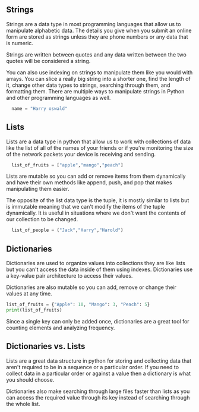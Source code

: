 ## Strings
Strings are a data type in most programming languages that allow us to manipulate alphabetic data. The details you give when you submit an online form are stored as strings unless they are phone numbers or any data that is numeric. 

Strings are written between quotes and any data written between the two quotes will be considered a string.

You can also use indexing on strings to manipulate them like you would with arrays. You can slice a really big string into a shorter one, find the length of it, change other data types to strings, searching through them, and formatting them. There are multiple ways to manipulate strings in Python and other programming languages as well.

 ```python
   name = "Harry oswald"
  ```

## Lists
Lists are a data type in python that allow us to work with collections of data like the list of all of the names of your friends or if you're monitoring the size of the network packets your device is receiving and sending.

```python
  list_of_fruits = ["apple","mango","peach"]
  ```

Lists are mutable so you can add or remove items from them dynamically and have their own methods like append, push, and pop that makes manipulating them easier.

The opposite of the list data type is the tuple, it is mostly similar to lists but is immutable meaning that we can't modify the items of the tuple dynamically. It is useful in situations where we don't want the contents of our collection to be changed.

```python
  list_of_people = ("Jack","Harry","Harold")
```

## Dictionaries
Dictionaries are used to organize values into collections they are like lists but you can't access the data inside of them using indexes. Dictionaries use a key-value pair architecture to access their values.

Dictionaries are also mutable so you can add, remove or change their values at any time.

```python
list_of_fruits = {"Apple": 10, "Mango": 3, "Peach": 5}
print(list_of_fruits)
```

Since a single key can only be added once, dictionaries are a great tool for counting elements and analyzing frequency. 

## Dictionaries vs. Lists
Lists are a great data structure in python for storing and collecting data that aren't required to be in a sequence or a particular order. If you need to collect data in a particular order or against a value then a dictionary is what you should choose.

Dictionaries also make searching through large files faster than lists as you can access the required value through its key instead of searching through the whole list.

